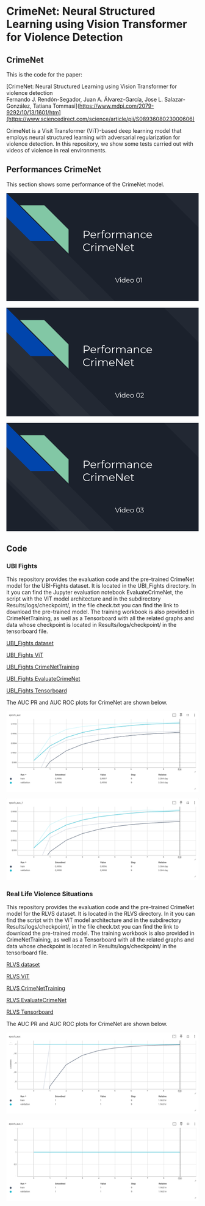 # CrimeNet: Neural Structured Learning using Vision Transformer for Violence Detection 

## CrimeNet

This is the code for the paper:

[CrimeNet: Neural Structured Learning using Vision Transformer for
violence detection<br/>
Fernando J. Rendón-Segador, Juan A. Álvarez-García, Jose L. Salazar-González, Tatiana Tommasi](https://www.mdpi.com/2079-9292/10/13/1601/htm](https://www.sciencedirect.com/science/article/pii/S0893608023000606)

CrimeNet is a Visit Transformer (ViT)-based deep learning model that employs neural structured learning with adversarial regularization for violence detection. In this repository, we show some tests carried out with videos of violence in real environments.

## Performances CrimeNet

This section shows some performance of the CrimeNet model.

[![Watch the video](https://github.com/FernandoJRS/CrimeNet-ViT-NSL/blob/main/video_01.png)](https://drive.google.com/file/d/1Q1teUnISw3N5-Q4rHwRZ82qV08-11ObX/view?usp=sharing)

[![Watch the video](https://github.com/FernandoJRS/CrimeNet-ViT-NSL/blob/main/video_02.png)](https://drive.google.com/file/d/1rCyn0UtEpiFow1Z6-BoS6O6-wutN-O_m/view?usp=sharing)

[![Watch the video](https://github.com/FernandoJRS/CrimeNet-ViT-NSL/blob/main/video_03.png)](https://drive.google.com/file/d/1NzTYrRNsa1Yuat5HDLhiY3OjkJmMItM5/view?usp=sharing)

## Code

### UBI Fights

This repository provides the evaluation code and the pre-trained CrimeNet model for the UBI-Fights dataset. It is located in the UBI_Fights directory. In it you can find the Jupyter evaluation notebook EvaluateCrimeNet, the script with the ViT model architecture and in the subdirectory Results/logs/checkpoint/, in the file check.txt you can find the link to download the pre-trained model. The training workbook is also provided in CrimeNetTraining, as well as a Tensorboard with all the related graphs and data whose checkpoint is located in Results/logs/checkpoint/ in the tensorboard file.

[UBI_Fights dataset](http://socia-lab.di.ubi.pt/EventDetection/)

[UBI_Fights ViT](https://github.com/FernandoJRS/CrimeNet-ViT-NSL/blob/main/UBI_Fights/ViT.py)

[UBI_Fights CrimeNetTraining](https://github.com/FernandoJRS/CrimeNet-ViT-NSL/blob/main/UBI_Fights/CrimeNetTraining.ipynb)

[UBI_Fights EvaluateCrimeNet](https://github.com/FernandoJRS/CrimeNet-ViT-NSL/blob/main/UBI_Fights/EvaluateCrimeNet.ipynb)

[UBI_Fights Tensorboard](https://github.com/FernandoJRS/CrimeNet-ViT-NSL/blob/main/UBI_Fights/Tensorboard.ipynb)

The AUC PR and AUC ROC plots for CrimeNet are shown below.

![UBI_Fights AUC ROC](UBI_Fights/figures/auc_roc.png?raw=True "UBI_Fights AUC ROC")

![UBI_Fights AUC PR](UBI_Fights/figures/auc_pr.png?raw=True "UBI_Fights AUC PR")

### Real Life Violence Situations

This repository provides the evaluation code and the pre-trained CrimeNet model for the RLVS dataset. It is located in the RLVS  directory. In it you can find the script with the ViT model architecture and in the subdirectory Results/logs/checkpoint/, in the file check.txt you can find the link to download the pre-trained model. The training workbook is also provided in CrimeNetTraining, as well as a Tensorboard with all the related graphs and data whose checkpoint is located in Results/logs/checkpoint/ in the tensorboard file.

[RLVS dataset](https://www.kaggle.com/datasets/mohamedmustafa/real-life-violence-situations-dataset)

[RLVS ViT](https://github.com/FernandoJRS/CrimeNet-ViT-NSL/blob/main/RLVS/ViT.py)

[RLVS CrimeNetTraining](https://github.com/FernandoJRS/CrimeNet-ViT-NSL/blob/main/RLVS/CrimeNetTraining.ipynb)

[RLVS EvaluateCrimeNet](https://github.com/FernandoJRS/CrimeNet-ViT-NSL/blob/main/RLVS/EvaluateCrimeNet.ipynb)

[RLVS Tensorboard](https://github.com/FernandoJRS/CrimeNet-ViT-NSL/blob/main/RLVS/Tensorboard.ipynb)

The AUC PR and AUC ROC plots for CrimeNet are shown below.

![RLVS AUC ROC](RLVS/figures/auc_roc.png?raw=True "RLVS AUC ROC")

![RLVS AUC PR](RLVS/figures/auc_pr.png?raw=True "RLVS AUC PR")

